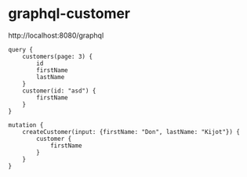 # graphql-customer

http://localhost:8080/graphql

```
query {
    customers(page: 3) {
        id
        firstName
        lastName
    }
    customer(id: "asd") {
        firstName
    }
}
```

```
mutation {
    createCustomer(input: {firstName: "Don", lastName: "Kijot"}) {
        customer {
            firstName
        }
    }
}
```